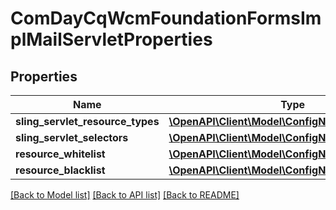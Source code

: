 # ComDayCqWcmFoundationFormsImplMailServletProperties

## Properties
Name | Type | Description | Notes
------------ | ------------- | ------------- | -------------
**sling_servlet_resource_types** | [**\OpenAPI\Client\Model\ConfigNodePropertyString**](ConfigNodePropertyString.md) |  | [optional] 
**sling_servlet_selectors** | [**\OpenAPI\Client\Model\ConfigNodePropertyString**](ConfigNodePropertyString.md) |  | [optional] 
**resource_whitelist** | [**\OpenAPI\Client\Model\ConfigNodePropertyArray**](ConfigNodePropertyArray.md) |  | [optional] 
**resource_blacklist** | [**\OpenAPI\Client\Model\ConfigNodePropertyString**](ConfigNodePropertyString.md) |  | [optional] 

[[Back to Model list]](../README.md#documentation-for-models) [[Back to API list]](../README.md#documentation-for-api-endpoints) [[Back to README]](../README.md)


